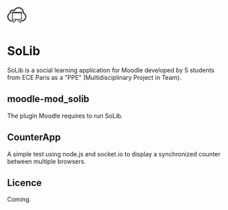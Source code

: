 ![](mod-moodle_solib/favicon.ico)
# SoLib
SoLib is a social learning application for Moodle developed by 5 students from ECE Paris as a "PPE" (Multidisciplinary Project in Team).

## moodle-mod_solib
The plugin Moodle requires to run SoLib.

## CounterApp
A simple test using node.js and socket.io to display a synchronized counter between multiple browsers.

## Licence
Coming.
